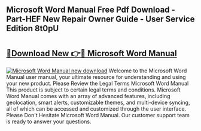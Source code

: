 ## Microsoft Word Manual Free Pdf Download - Part-HEF New Repair Owner Guide - User Service Edition 8t0pU

# <h2><a href="http://bc28121.oget.top/?id=Microsoft+Word+Manual">🔗Download New 👉🔴 Microsoft Word Manual</a></h2>

[![Microsoft Word Manual new download](https://i.imgur.com/5g1atiW.png)](http://bc28121.oget.top/?id=Microsoft+Word+Manual)
Welcome to the Microsoft Word Manual user manual, your ultimate resource for understanding and using your new product. Please Review the Legal Terms Microsoft Word Manual This product is subject to certain legal terms and conditions. Microsoft Word Manual comes with an array of advanced features, including geolocation, smart alerts, customizable themes, and multi-device syncing, all of which can be accessed and customized through the user interface. Please Don't Hesitate Microsoft Word Manual. Our customer support team is ready to answer your questions.
